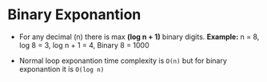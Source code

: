 # Binary Exponantion

- For any decimal (n) there is max **(log n + 1)** binary digits.
**Example:** n = 8, log 8 = 3, log n + 1 = 4, Binary 8 = 1000

- Normal loop exponantion time complexity is `O(n)` but for binary exponantion it is `O(log n)`
